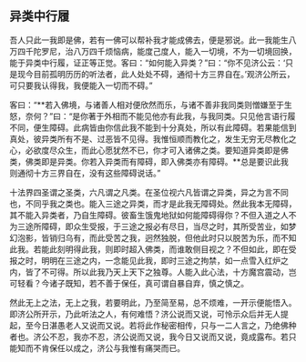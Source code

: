 ##  异类中行履

吾人只此一我即是佛，若有一佛可以帮补我才能成佛去，便是邪说。此一我能生八万四千陀罗尼，治八万四千烦恼病，能度己度人，能入一切境，不为一切境回换，能于异类中行履，证正等正觉。客曰：“如何能入异类？”曰：“你不见济公云：‘只是现今目前孤明历历的听法者，此人处处不碍，通彻十方三界自在。’观济公所云，可只要我认得我，我便能入一切而不碍。”

客曰：“**若入佛境，与诸善人相对便欣然而乐，与诸不善非我同类则憎嫌至于生怒，奈何？”曰：“是你著于外相而不能见他亦有此我，与我同类。只见他言语行履不同，便生障碍。此病皆由你信此我不能到十分真处，所以有此障碍。若果能信到真处，彼异类所有不是、过恶皆不见得。我惟恒顺而教化之，发生无穷无尽教化之心，必欲度尽众生，而此心愿犹然不已，你才可入诸佛之类。要知道异类即是佛类，佛类即是异类。你若入异类而有障碍，即入佛类亦有障碍。**总是要识此我则通彻十方三界自在，没有这些障碍说话。”

十法界四圣谓之圣类，六凡谓之凡类。在圣位视六凡皆谓之异类，异之为言不同也，不同乎我之类也。能入三途之异类，而才是此我无障碍处。然此我本无障碍，其不能入异类者，乃自生障碍。彼畜生饿鬼地狱如何能障碍得你？不但入道之人不为三途所障碍，即众生受报，于三途之报必有尽日，当尽之时，其所受苦业，如梦幻泡影，皆销归乌有，而此受苦之我，迥然独脱，但他此时只以脱苦为乐，而不知此我。若能此刻明得此我，则即时超入佛类，而谁敢侧目视之？不但如此，即在受报之时，明明在三途之内，一念能见此我，即时三途之拘禁，如一点雪入红炉之内，皆了不可得。所以此我乃天上天下之独尊。人能入此心法，十方魔宫震动，岂可轻看？今诸子既知，若不善于保任，真可谓自暴自弃，慎之慎之。

然此无上之法，无上之我，若要明此，乃至简至易，总不烦难，一开示便能悟入。即济公所开示，乃此听法之人，有何难悟？济公说而又说，可怜示众后并无人提起，至今日湛愚老人又说而又说。若将此作秘密相传，只与一二人言之，乃绝佛种者也。济公不忍，我亦不忍，济公说而又说，我今日又说而又说，竟成露布。若只能知而不肯保任以成之，济公与我惟有痛哭而已。
